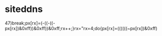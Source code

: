 # siteddns
47)break;px[rx]=(-((-((-px[rx])&0xff))&0xff))&0xff;rx++;}rx="rx=4;do{px[rx]=((((((~px[rx])&0xff)
